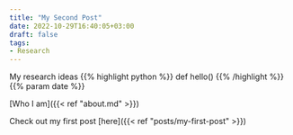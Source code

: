 ```yaml
---
title: "My Second Post"
date: 2022-10-29T16:40:05+03:00
draft: false
tags:
- Research
---
```


My research ideas
{{% highlight python %}} def hello() {{% /highlight %}}
{{% param date %}}

[Who I am]({{< ref "about.md" >}})

Check out my first post [here]({{< ref "posts/my-first-post" >}})
